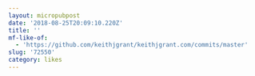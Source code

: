 ```yaml
---
layout: micropubpost
date: '2018-08-25T20:09:10.220Z'
title: ''
mf-like-of:
  - 'https://github.com/keithjgrant/keithjgrant.com/commits/master'
slug: '72550'
category: likes
---
```

